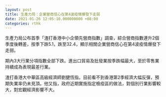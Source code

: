 ```yaml
---
layout: post
title: 生產力局：企業營商信心在第4波疫情爆發下走弱
date: 2021-01-26 12:05:10.000000000 +08:00
categories: rthk
---
```


生產力局公布首季「渣打香港中小企領先營商指數」調查，綜合營商指數連升2個季度後轉差，按季下跌5.1，跌至32.4，顯示相關企業營商信心在第4波疫情爆發下走弱。

期內3大行業分項指數全部下跌。進出口貿易及批發業按季跌幅最大，至於零售業持續成為表現最差行業。

渣打香港大中華區高級經濟師劉健恆指，目前看不到香港第2季經濟大幅反彈，預期失業率仍未見頂。他又指，政府近期實施指定檢疫區的做法，對個別行業影響較大，對宏觀經濟影響不大。
